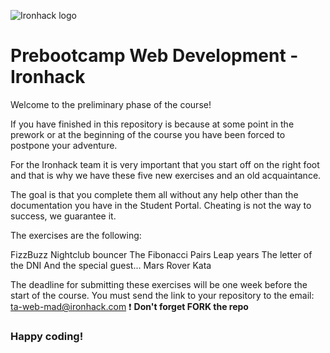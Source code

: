 ![Ironhack logo](https://i.imgur.com/1QgrNNw.png)
# Prebootcamp Web Development - Ironhack

Welcome to the preliminary phase of the course! 

If you have finished in this repository is because at some point in the prework or at the beginning of the course you have been forced to postpone your adventure.

For the Ironhack team it is very important that you start off on the right foot and that is why we have these five new exercises and an old acquaintance.

The goal is that you complete them all without any help other than the documentation you have in the Student Portal. Cheating is not the way to success, we guarantee it.

The exercises are the following:

FizzBuzz
Nightclub bouncer 
The Fibonacci Pairs 
Leap years
The letter of the DNI 
And the special guest... Mars Rover Kata 

The deadline for submitting these exercises will be one week before the start of the course. You must send the link to your repository to the email: ta-web-mad@ironhack.com :exclamation: **Don't forget FORK the repo**

### Happy coding!
